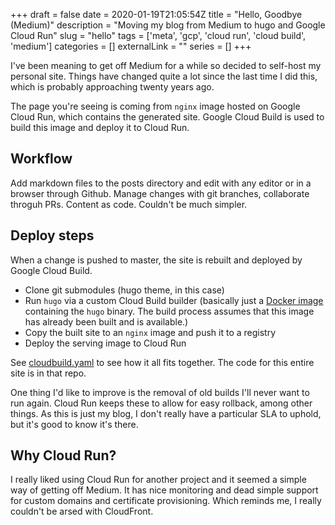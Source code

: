 +++ 
draft = false
date = 2020-01-19T21:05:54Z
title = "Hello, Goodbye (Medium)"
description = "Moving my blog from Medium to hugo and Google Cloud Run"
slug = "hello" 
tags = ['meta', 'gcp', 'cloud run', 'cloud build', 'medium']
categories = []
externalLink = ""
series = []
+++

I've been meaning to get off Medium for a while so decided to self-host my personal site. Things have changed quite a lot since the last time I did this, which is probably approaching twenty years ago.

The page you're seeing is coming from `nginx` image hosted on Google Cloud Run, which contains the generated site. Google Cloud Build is used to build this image and deploy it to Cloud Run.

## Workflow
Add markdown files to the posts directory and edit with any editor or in a browser through Github. Manage changes with git branches, collaborate throguh PRs. Content as code. Couldn't be much simpler.

## Deploy steps
When a change is pushed to master, the site is rebuilt and deployed by Google Cloud Build.
- Clone git submodules (hugo theme, in this case)
- Run `hugo` via a custom Cloud Build builder (basically just a [Docker image](https://github.com/AlexJReid/blog/blob/master/_hugo-cloudbuilder) containing the `hugo` binary. The build process assumes that this image has already been built and is available.)
- Copy the built site to an `nginx` image and push it to a registry
- Deploy the serving image to Cloud Run

See [cloudbuild.yaml](https://github.com/AlexJReid/blog/blob/master/cloudbuild.yaml) to see how it all fits together. The code for this entire site is in that repo.

One thing I'd like to improve is the removal of old builds I'll never want to run again. Cloud Run keeps these to allow for easy rollback, among other things. As this is just my blog, I don't really have a particular SLA to uphold, but it's good to know it's there.

## Why Cloud Run?
I really liked using Cloud Run for another project and it seemed a simple way of getting off Medium. It has nice monitoring and dead simple support for custom domains and certificate provisioning. Which reminds me, I really couldn't be arsed with CloudFront.
